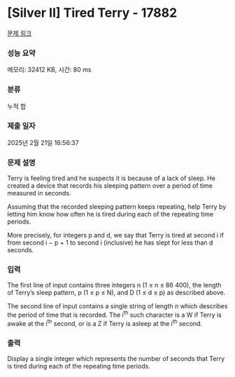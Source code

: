 # [Silver II] Tired Terry - 17882 

[문제 링크](https://www.acmicpc.net/problem/17882) 

### 성능 요약

메모리: 32412 KB, 시간: 80 ms

### 분류

누적 합

### 제출 일자

2025년 2월 21일 16:56:37

### 문제 설명

<p>Terry is feeling tired and he suspects it is because of a lack of sleep. He created a device that records his sleeping pattern over a period of time measured in seconds.</p>

<p>Assuming that the recorded sleeping pattern keeps repeating, help Terry by letting him know how often he is tired during each of the repeating time periods.</p>

<p>More precisely, for integers p and d, we say that Terry is tired at second i if from second i − p + 1 to second i (inclusive) he has slept for less than d seconds.</p>

### 입력 

 <p>The first line of input contains three integers n (1 ≤ n ≤ 86 400), the length of Terry’s sleep pattern, p (1 ≤ p ≤ N), and D (1 ≤ d ≤ p) as described above.</p>

<p>The second line of input contains a single string of length n which describes the period of time that is recorded. The i<sup>th</sup> such character is a W if Terry is awake at the i<sup>th</sup> second, or is a Z if Terry is asleep at the i<sup>th</sup> second.</p>

### 출력 

 <p>Display a single integer which represents the number of seconds that Terry is tired during each of the repeating time periods.</p>


